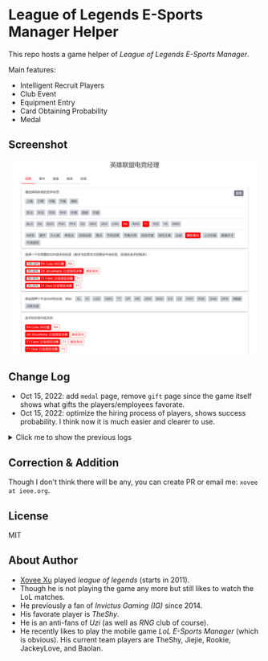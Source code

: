 # League of Legends E-Sports Manager Helper

This repo hosts a game helper of *League of Legends E-Sports Manager*. 

Main features:

- Intelligent Recruit Players
- Club Event
- Equipment Entry
- Card Obtaining Probability
- Medal

## Screenshot

![screenshot](./fig/screenshot.png)

## Change Log

- Oct 15, 2022: add `medal` page, remove `gift` page since the game itself shows what gifts the players/employees favorate.
- Oct 15, 2022: optimize the hiring process of players, shows success probability. I think now it is much easier and clearer to use. 


<details>
<summary>Click me to show the previous logs
</summary>

- Forget to log previous changes :)

</details>

## Correction & Addition

Though I don't think there will be any, you can create PR or email me: `xovee at ieee.org`.


## License

MIT

## About Author

- [Xovee Xu](https://xovee.cn) played *league of legends*  (starts in 2011). 
- Though he is not playing the game any more but still likes to watch the LoL matches. 
- He previously a fan of *Invictus Gaming (IG)* since 2014. 
- His favorate player is *TheShy*. 
- He is an anti-fans of *Uzi* (as well as *RNG* club of course).
- He recently likes to play the mobile game *LoL E-Sports Manager* (which is obvious). His current team players are TheShy, Jiejie, Rookie, JackeyLove, and Baolan. 